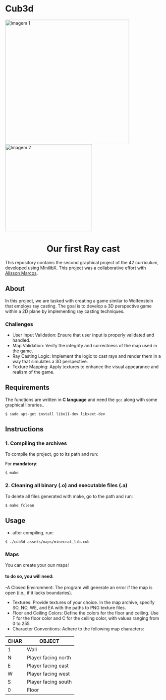 # Cub3d

<!DOCTYPE html>
<html lang="en">
<head>
    <meta charset="UTF-8">
    <meta name="viewport" content="width=device-width, initial-scale=1.0">
</head>
<body>
    <div class="header-container">
         <img src="https://raw.githubusercontent.com/ayogun/42-project-badges/main/covers/cover-cub3d-bonus.png" width="400" alt="Imagem 1"/>
        <img src="https://media4.giphy.com/media/v1.Y2lkPTc5MGI3NjExdTUxa3NrMnR5cHM3eGdrZDFoYnh4ZmFzYnp2bXhqZHJ0dXdsNHl3MiZlcD12MV9pbnRlcm5hbF9naWZfYnlfaWQmY3Q9Zw/SEMAn3Tnb3tKJ1uDq5/giphy.gif" width="280" alt="Imagem 2"/>
    </div>
</body>
</html>


<h1 align="center">Our first Ray cast</h1>

This repository contains the second graphical project of the 42 curriculum, developed using MinilibX. This project was a collaborative effort with [Alisson Marcos](https://github.com/alissonmarcs).

## About
In this project, we are tasked with creating a game similar to Wolfenstein that employs ray casting. The goal is to develop a 3D perspective game within a 2D plane by implementing ray casting techniques.

### Challenges
- User Input Validation: Ensure that user input is properly validated and handled.
- Map Validation: Verify the integrity and correctness of the map used in the game.
- Ray Casting Logic: Implement the logic to cast rays and render them in a way that simulates a 3D perspective.
- Texture Mapping: Apply textures to enhance the visual appearance and realism of the game.

## Requirements
The functions are written in __C language__ and need the `gcc` along with some graphical libraries..

```shell
$ sudo apt-get install libx11-dev libxext-dev
```

## Instructions

### 1. Compiling the archives

To compile the project, go to its path and run:

For __mandatory__:
```
$ make
```
### 2. Cleaning all binary (.o) and executable files (.a)

To delete all files generated with make, go to the path and run:
```
$ make fclean
```

## Usage

- after compiling, run:

```shell
$ ./cub3d assets/maps/minecrat_lib.cub
```

### Maps

You can create your oun maps!

#### to do so, you will need:

-A Closed Environment: The program will generate an error if the map is open (i.e., if it lacks boundaries).
- Textures: Provide textures of your choice. In the map archive, specify SO, NO, WE, and EA with the paths to PNG texture files.
- Floor and Ceiling Colors: Define the colors for the floor and ceiling. Use F for the floor color and C for the ceiling color, with values ranging from 0 to 255.
- Character Conventions: Adhere to the following map characters:

| CHAR |	OBJECT   |
| --------- | ---------- |
| 1         |   Wall   |
| N	        | Player facing north |
| E	        | Player facing east |
| W         | Player facing west|
| S         | Player facing south|   
| 0         |   Floor     |


